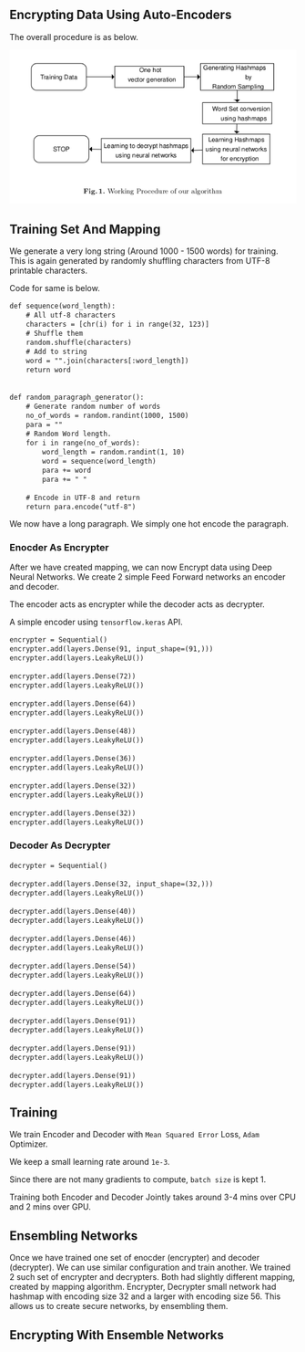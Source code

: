 ## Encrypting Data Using Auto-Encoders

The overall procedure is as below.

![Procedure](assets/procedure.png)

## Training Set And Mapping

We generate a very long string (Around 1000 - 1500 words) for training.
This is again generated by randomly shuffling characters from UTF-8 printable characters.

Code for same is below.

```
def sequence(word_length):
    # All utf-8 characters
    characters = [chr(i) for i in range(32, 123)]
    # Shuffle them
    random.shuffle(characters)
    # Add to string
    word = "".join(characters[:word_length])
    return word


def random_paragraph_generator():
    # Generate random number of words
    no_of_words = random.randint(1000, 1500)
    para = ""
    # Random Word length.
    for i in range(no_of_words):
        word_length = random.randint(1, 10)
        word = sequence(word_length)
        para += word
        para += " "
    
    # Encode in UTF-8 and return
    return para.encode("utf-8")
```

We now have a long paragraph. We simply one hot encode the paragraph.


### Enocder As Encrypter

After we have created mapping, we can now Encrypt data using Deep Neural Networks.
We create 2 simple Feed Forward networks an encoder and decoder.

The encoder acts as encrypter while the decoder acts as decrypter.

A simple encoder using `tensorflow.keras` API.

```
encrypter = Sequential()
encrypter.add(layers.Dense(91, input_shape=(91,)))
encrypter.add(layers.LeakyReLU())

encrypter.add(layers.Dense(72))
encrypter.add(layers.LeakyReLU())

encrypter.add(layers.Dense(64))
encrypter.add(layers.LeakyReLU())

encrypter.add(layers.Dense(48))
encrypter.add(layers.LeakyReLU())

encrypter.add(layers.Dense(36))
encrypter.add(layers.LeakyReLU())

encrypter.add(layers.Dense(32))
encrypter.add(layers.LeakyReLU())

encrypter.add(layers.Dense(32))
encrypter.add(layers.LeakyReLU())
```

### Decoder As Decrypter


```
decrypter = Sequential()

decrypter.add(layers.Dense(32, input_shape=(32,)))
decrypter.add(layers.LeakyReLU())

decrypter.add(layers.Dense(40))
decrypter.add(layers.LeakyReLU())

decrypter.add(layers.Dense(46))
decrypter.add(layers.LeakyReLU())

decrypter.add(layers.Dense(54))
decrypter.add(layers.LeakyReLU())

decrypter.add(layers.Dense(64))
decrypter.add(layers.LeakyReLU())

decrypter.add(layers.Dense(91))
decrypter.add(layers.LeakyReLU())

decrypter.add(layers.Dense(91))
decrypter.add(layers.LeakyReLU())

decrypter.add(layers.Dense(91))
decrypter.add(layers.LeakyReLU())
```

## Training

We train Encoder and Decoder with `Mean Squared Error` Loss, `Adam` Optimizer.

We keep a small learning rate around `1e-3`.

Since there are not many gradients to compute, `batch size` is kept 1.

Training both Encoder and Decoder Jointly takes around 3-4 mins over CPU and 2 mins over GPU.

## Ensembling Networks

Once we have trained one set of enocder (encrypter) and decoder (decrypter).
We can use similar configuration and train another.
We trained 2 such set of encrypter and decrypters.
Both had slightly different mapping, created by mapping algorithm.
Encrypter, Decrypter small network had hashmap with encoding size 32 and a larger with encoding size 56.
This allows us to create secure networks, by ensembling them.

## Encrypting With Ensemble Networks


